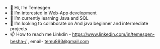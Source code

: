 - 👋 Hi, I’m Temesgen
- 👀 I’m interested in Web-App development
- 🌱 I’m currently learning Java and SQL
- 💞️ I’m looking to collaborate on And java beginner and intermediate projects  
- 📫 How to reach me Linkdin - https://www.linkedin.com/in/temesgen-besha-/ , email- temu893@gmail.com

<!---
temu893/temu893 is a ✨ special ✨ repository because its `README.md` (this file) appears on your GitHub profile.
You can click the Preview link to take a look at your changes.
--->
